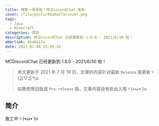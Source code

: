 ```yaml
---
title: 博客一周年啦！MCDiscordChat 发布
cover: /file/posts/4ba0a17a/cover.png
tags:
  - Java
  - Minecraft
categories: 项目
description: MCDiscordChat 已经更新到 1.6.0 - 2021/6/30 啦！
abbrlink: 4ba0a17a
date: 2021-07-08 15:59:28
---
```


MCDiscordChat 已经更新到 1.6.0 - 2021/6/30 啦！

> 本文更新于 2021 年 7 月 19 日，文章的内容针对最新 `Release` 版更新ヾ(≧▽≦*)o
>
> 如果使用旧版或 `Pre-release` 版，文章内容会有些出入哦ヾ(•ω•`)o

## 简介

施工中ヾ(•ω•`)o